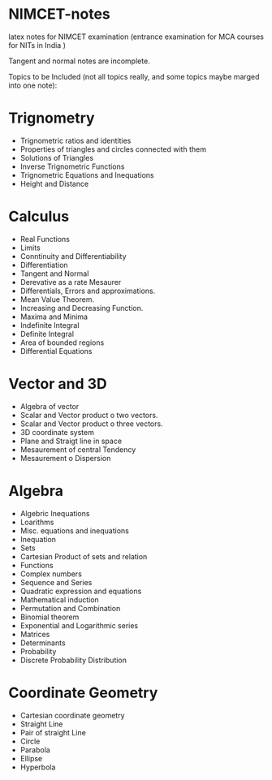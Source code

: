 # NIMCET-notes
latex notes for NIMCET examination (entrance examination for MCA courses for NITs in India  )

Tangent and normal notes are incomplete.

Topics to be Included (not all topics really, and some topics maybe marged into one note):
# Trignometry
* Trignometric ratios and identities
* Properties of triangles and circles connected with them
* Solutions of Triangles
* Inverse Trignometric Functions
* Trignometric Equations and Inequations
* Height and Distance

# Calculus
* Real Functions
* Limits
* Conntinuity and Differentiability
* Differentiation
* Tangent and Normal
* Derevative as a rate Mesaurer
* Differentials, Errors and approximations.
* Mean Value Theorem.
* Increasing and Decreasing Function.
* Maxima and Minima
* Indefinite Integral
* Definite Integral
* Area of bounded regions
* Differential Equations

# Vector and 3D
* Algebra of vector
* Scalar and Vector product o two vectors.
* Scalar and Vector product o three vectors.
* 3D coordinate system
* Plane and Straigt line in space
* Mesaurement of central Tendency
* Mesaurement o Dispersion

# Algebra
* Algebric Inequations
* Loarithms
* Misc. equations and inequations
* Inequation
* Sets
* Cartesian Product of sets and relation
* Functions
* Complex numbers
* Sequence and Series
* Quadratic expression and equations
* Mathematical induction
* Permutation and Combination
* Binomial theorem
* Exponential and Logarithmic series
* Matrices
* Determinants
* Probability
* Discrete Probability Distribution

# Coordinate Geometry
* Cartesian coordinate geometry
* Straight Line
* Pair of straight Line
* Circle
* Parabola
* Ellipse
* Hyperbola
